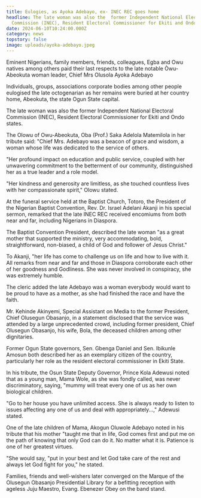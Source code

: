 ```yaml
---
title: Eulogies, as Ayoka Adebayo, ex- INEC REC goes home
headline: The late woman was also the  former Independent National Electoral
  Commission (INEC), Resident Electoral Commissioner for Ekiti and Ondo states.
date: 2024-06-10T10:24:00.000Z
category: news
topstory: false
image: uploads/ayoka-adebayo.jpeg
---
```

Eminent Nigerians, family members, friends, colleagues,  Egba and Owu natives among others paid their last respects to the late notable Òwu-Abeokuta woman leader, Chief Mrs Olusola Ayoka Adebayo



Individuals, groups, associations corporate bodies among other people eulogised the late octogenarian as her remains were buried at her country home, Abeokuta, the state Ogun State capital.



The late woman was also the  former Independent National Electoral Commission (INEC), Resident Electoral Commissioner for Ekiti and Ondo states.



The Olowu of Owu-Abeokuta, Oba (Prof.) Saka Adelola Matemilola in her tribute said:  "Chief Mrs. Adebayo was a beacon of grace and wisdom, a woman whose life was dedicated to the service of others.



"Her profound impact on education and public service, coupled with her unwavering commitment to the betterment of our community, distinguished her as a true leader and a role model. 



"Her kindness and generosity are limitless, as she touched countless lives with her compassionate spirit," Olowu stated.



At the funeral service held at the Baptist Church, Totoro, the President of the Nigerian Baptist Convention, Rev. Dr. Israel Adelani Akanji in his special sermon, remarked that the late INEC REC received encomiums from both near and far, including Nigerians in Diaspora. 



The Baptist Convention President, described the late woman "as a great mother that supported the ministry, very accommodating, bold, straightforward, non-biased, a child of God and follower of Jesus Christ."



To Akanji, "her life has come to challenge us on life and how to live with it. All remarks from near and far and those in Diaspora corroborate each other of her goodness and Godliness. She was never involved in conspiracy, she was extremely humble.



The cleric added the late Adebayo was a woman everybody would want to be proud to have as a mother, as she had finished the race and have the faith.



Mr. Kehinde Akinyemi, Special Assistant on Media to the former President, Chief Olusegun Obasanjo, in a statement disclosed that the service was attended by a large unprecedented crowd, including former president,  Chief Olusegun Obasanjo, his wife, Bola, the deceased children  among other dignitaries.



Former Ogun State governors, Sen. Gbenga Daniel and Sen. Ibikunle Amosun both described her as an exemplary citizen of the country, particularly her role as the resident electoral commissioner in Ekiti State.



In his tribute, the Osun State Deputy Governor,  Prince Kola Adewusi noted that as a young man, Mama Wole, as she was fondly called, was never discriminatory, saying, "mummy will treat every one of us as her own biological children.



"Go to her house you have unlimited access. She is always ready to listen to issues affecting any one of us and deal with appropriately...," Adewusi stated.



One of the late children of Mama, Akogun Oluwole Adebayo noted in his tribute that his mother "taught me that in life, God comes first and put me on the path of knowing that only God can do it. No matter what it is. Patience is one of her greatest virtues. 



"She would say, "put in your best and let God take care of the rest and always let God fight for you," he stated.



Families, friends and well-wishers later converged on the Marque of the Olusegun Obasanjo Presidential Library for a befitting reception with ageless Juju Maestro, Evang. Ebenezer Obey on the band stand.
